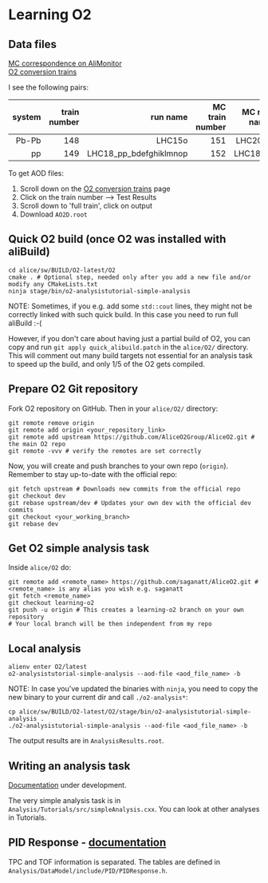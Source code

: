 # Learning O2

## Data files

[MC correspondence on AliMonitor](https://alimonitor.cern.ch/job_details.jsp)  
[O2 conversion trains](https://alimonitor.cern.ch/trains/train.jsp?train_id=132)

I see the following pairs:

|system| train number | run name | MC train number | MC run name |
|-----:|-------------:|---------:|----------------:|------------:|
|Pb-Pb |148           |LHC15o    |151              |LHC20f6      |
| pp   |149           |LHC18_pp_bdefghiklmnop|152  |LHC18g4      | 

To get AOD files:
1. Scroll down on the [O2 conversion trains](https://alimonitor.cern.ch/trains/train.jsp?train_id=132) page
2. Click on the train number --> Test Results
3. Scroll down to 'full train', click on output
4. Download `AO2D.root`

## Quick O2 build (once O2 was installed with aliBuild)

```
cd alice/sw/BUILD/O2-latest/O2
cmake . # Optional step, needed only after you add a new file and/or modify any CMakeLists.txt
ninja stage/bin/o2-analysistutorial-simple-analysis
```

NOTE: Sometimes, if you e.g. add some `std::cout` lines, they might not be correctly linked with such quick build. In this case you need to run full aliBuild :-(

However, if you don't care about having just a partial build of O2, you can copy and run `git apply quick_alibuild.patch` in the `alice/O2/` directory. This will comment out many build targets not essential for an analysis task to speed up the build, and only 1/5 of the O2 gets compiled.

## Prepare O2 Git repository

Fork O2 repository on GitHub. Then in your `alice/O2/` directory:
```
git remote remove origin
git remote add origin <your_repository_link>
git remote add upstream https://github.com/AliceO2Group/AliceO2.git # the main O2 repo
git remote -vvv # verify the remotes are set correctly
```

Now, you will create and push branches to your own repo (`origin`). Remember to stay up-to-date with the official repo:
```
git fetch upstream # Downloads new commits from the official repo
git checkout dev
git rebase upstream/dev # Updates your own dev with the official dev commits
git checkout <your_working_branch>
git rebase dev
```

## Get O2 simple analysis task

Inside `alice/O2` do:
```
git remote add <remote_name> https://github.com/saganatt/AliceO2.git # <remote_name> is any alias you wish e.g. saganatt
git fetch <remote_name>
git checkout learning-o2
git push -u origin # This creates a learning-o2 branch on your own repository
# Your local branch will be then independent from my repo 
```

## Local analysis

```
alienv enter O2/latest
o2-analysistutorial-simple-analysis --aod-file <aod_file_name> -b
```

NOTE: In case you've updated the binaries with `ninja`, you need to copy the new binary to your current dir and call `./o2-analysis*`:
```
cp alice/sw/BUILD/O2-latest/O2/stage/bin/o2-analysistutorial-simple-analysis .
./o2-analysistutorial-simple-analysis --aod-file <aod_file_name> -b
```

The output results are in `AnalysisResults.root`.

## Writing an analysis task

[Documentation](https://pbuehler.github.io/documentation/docs/) under development.

The very simple analysis task is in `Analysis/Tutorials/src/simpleAnalysis.cxx`. You can look at other analyses in Tutorials.

## PID Response - [documentation](https://pbuehler.github.io/documentation/docs/helperTasks/pid.html)

TPC and TOF information is separated. The tables are defined in `Analysis/DataModel/include/PID/PIDResponse.h`.
